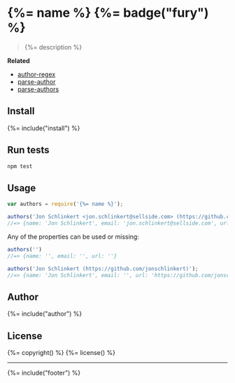# {%= name %} {%= badge("fury") %}

> {%= description %}

**Related**

 - [author-regex](https://github.com/jonschlinkert/author-regex)
 - [parse-author](https://github.com/jonschlinkert/parse-author)
 - [parse-authors](https://github.com/jonschlinkert/parse-authors)


## Install
{%= include("install") %}

## Run tests

```bash
npm test
```

## Usage

```js
var authors = require('{%= name %}');

authors('Jon Schlinkert <jon.schlinkert@sellside.com> (https://github.com/jonschlinkert)');
//=> {name: 'Jon Schlinkert', email: 'jon.schlinkert@sellside.com', url: 'https://github.com/jonschlinkert'}
```

Any of the properties can be used or missing:

```js
authors('')
//=> {name: '', email: '', url: ''}

authors('Jon Schlinkert (https://github.com/jonschlinkert)');
//=> {name: 'Jon Schlinkert', email: '', url: 'https://github.com/jonschlinkert'}
```

## Author
{%= include("author") %}

## License
{%= copyright() %}
{%= license() %}

***

{%= include("footer") %}